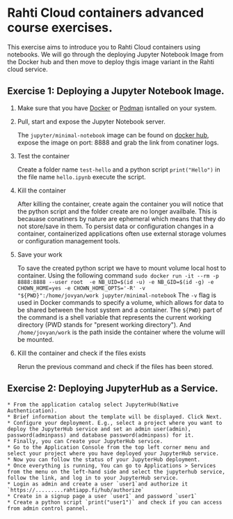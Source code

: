 # Rahti Cloud containers advanced course exercises.

This exercise aims to introduce you to Rahti Cloud containers using notebooks. We will go through the deploying Jupyter Notebook Image from the Docker hub and then move to deploy thgis image variant in the Rahti cloud service. 

## Exercise 1: Deploying a Jupyter Notebook Image.

1. Make sure that you have [Docker](https://docs.docker.com/get-docker/) or  [Podman](https://podman.io/getting-started/installation) isntalled on your system.

1. Pull, start and expose the Jupyter Notebook server.
  
   The `jupyter/minimal-notebook` image can be found on [docker hub](https://hub.docker.com/r/jupyter/minimal-notebook), expose the image on port: 8888
   and grab the link from conatiner logs.
 
1. Test the container 

   Create a folder name `test-hello` and a python script `print("Hello")` in the file name `hello.ipynb` execute the script.
   
1. Kill the container 

   After killing the container, create again the container you will notice that the python script and the folder create are no longer availbale. This is becauase conatiners by nature are ephemeral which means that they do not store/save in them. To persist data or configuration changes in a container, containerized applications often use external storage volumes or configuration management tools. 
   
1. Save your work

   To save the created python script we have to mount volume local host to container.
  Using the following command `sudo docker run -it --rm -p 8888:8888 --user root  -e NB_UID=$(id -u) -e NB_GID=$(id -g) -e CHOWN_HOME=yes -e CHOWN_HOME_OPTS='-R' -v "${PWD}":/home/jovyan/work jupyter/minimal-notebook`
The `-v` flag is used in Docker commands to specify a volume, which allows for data to be shared between the host system and a container. The `${PWD}` part of the command is a shell variable that represents the current working directory (PWD stands for "present working directory"). And `/home/jovyan/work` is the path inside the container where the volume will be mounted.

1. Kill the container and check if the files exists
  
   Rerun the previous command and check if the files has been stored.
  


## Exercise 2: Deploying JupyterHub as a Service.
    * From the application catalog select JupyterHub(Native Authentication).
    * Brief information about the template will be displayed. Click Next.
    * Configure your deployment. E.g., select a project where you want to deploy the JupyterHub service and set an admin user(admin), password(adminpass) and database password(adminpass) for it.
    * Finally, you can Create your JupyterHub service.
    * Go to the Application Console from the top left corner menu and select your project where you have deployed your JupyterHub service.
    * Now you can follow the status of your JupyterHub deployment.
    * Once everything is running, You can go to Applications > Services from the menu on the left-hand side and select the jupyterhub service, follow the link, and log in to your JupyterHub service.
    * Login as admin and create a user `user1`and authorize it `https://.........rahtiapp.fi/hub/authorize`
    * Create in a signup page a user `user1` and password `user1` 
    * Create a python script `print("user1")` and check if you can access from admin control pannel.

  
  


  
  
